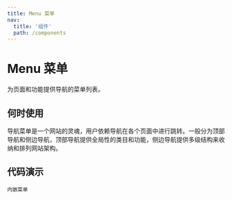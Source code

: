 ```yaml
---
title: Menu 菜单
nav:
  title: '组件'
  path: /components
---
```

# Menu 菜单

为页面和功能提供导航的菜单列表。

## 何时使用

导航菜单是一个网站的灵魂，用户依赖导航在各个页面中进行跳转。一般分为顶部导航和侧边导航，顶部导航提供全局性的类目和功能，侧边导航提供多级结构来收纳和排列网站架构。




## 代码演示

<!-- prettier-ignore -->

<code src="./demos/inline.tsx">内嵌菜单</code>
